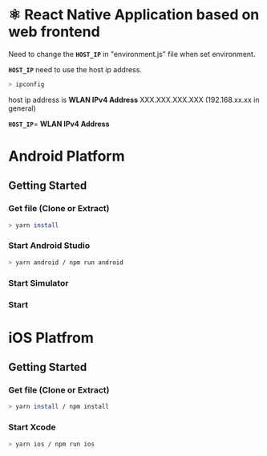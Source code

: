 # ⚛️ React Native Application based on web frontend <br>

Need to change the **`HOST_IP`** in "environment.js" file when set environment.

**`HOST_IP`** need to use the host ip address.

```sh
> ipconfig
```

host ip address is **WLAN IPv4 Address** XXX.XXX.XXX.XXX (192.168.xx.xx in general)


**`HOST_IP`**= **WLAN IPv4 Address**

# Android Platform

## Getting Started

### Get file (Clone or Extract)

```sh
> yarn install
```

### Start Android Studio

```sh
> yarn android / npm run android

```

### Start Simulator

### Start

# iOS Platfrom

## Getting Started

### Get file (Clone or Extract)

```sh
> yarn install / npm install
```

### Start Xcode

```sh
> yarn ios / npm run ios

```


